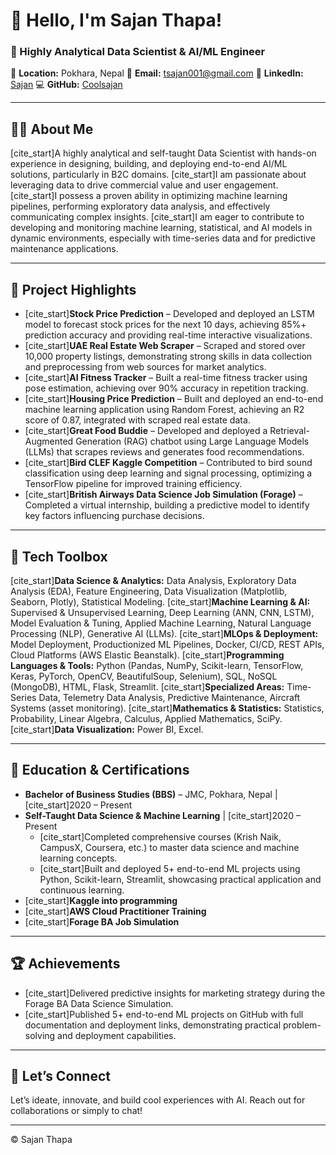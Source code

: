 # 👋 Hello, I'm Sajan Thapa!

### 🧠 Highly Analytical Data Scientist & AI/ML Engineer

📍 **Location:** Pokhara, Nepal 
📧 **Email:** [tsajan001@gmail.com](mailto:tsajan001@gmail.com) 
🔗 **LinkedIn:** [Sajan](https://www.linkedin.com/in/sabu-sajanthapa/) 
💻 **GitHub:** [Coolsajan](https://github.com/Coolsajan) 

---

## 🧑‍💼 About Me

[cite_start]A highly analytical and self-taught Data Scientist with hands-on experience in designing, building, and deploying end-to-end AI/ML solutions, particularly in B2C domains. [cite_start]I am passionate about leveraging data to drive commercial value and user engagement. [cite_start]I possess a proven ability in optimizing machine learning pipelines, performing exploratory data analysis, and effectively communicating complex insights. [cite_start]I am eager to contribute to developing and monitoring machine learning, statistical, and AI models in dynamic environments, especially with time-series data and for predictive maintenance applications.

---

## 🌟 Project Highlights

* [cite_start]**Stock Price Prediction** – Developed and deployed an LSTM model to forecast stock prices for the next 10 days, achieving 85%+ prediction accuracy and providing real-time interactive visualizations.
* [cite_start]**UAE Real Estate Web Scraper** – Scraped and stored over 10,000 property listings, demonstrating strong skills in data collection and preprocessing from web sources for market analytics.
* [cite_start]**AI Fitness Tracker** – Built a real-time fitness tracker using pose estimation, achieving over 90% accuracy in repetition tracking.
* [cite_start]**Housing Price Prediction** – Built and deployed an end-to-end machine learning application using Random Forest, achieving an R2 score of 0.87, integrated with scraped real estate data.
* [cite_start]**Great Food Buddie** – Developed and deployed a Retrieval-Augmented Generation (RAG) chatbot using Large Language Models (LLMs) that scrapes reviews and generates food recommendations.
* [cite_start]**Bird CLEF Kaggle Competition** – Contributed to bird sound classification using deep learning and signal processing, optimizing a TensorFlow pipeline for improved training efficiency.
* [cite_start]**British Airways Data Science Job Simulation (Forage)** – Completed a virtual internship, building a predictive model to identify key factors influencing purchase decisions.

---

## 🧰 Tech Toolbox

[cite_start]**Data Science & Analytics:** Data Analysis, Exploratory Data Analysis (EDA), Feature Engineering, Data Visualization (Matplotlib, Seaborn, Plotly), Statistical Modeling.
[cite_start]**Machine Learning & AI:** Supervised & Unsupervised Learning, Deep Learning (ANN, CNN, LSTM), Model Evaluation & Tuning, Applied Machine Learning, Natural Language Processing (NLP), Generative AI (LLMs).
[cite_start]**MLOps & Deployment:** Model Deployment, Productionized ML Pipelines, Docker, CI/CD, REST APIs, Cloud Platforms (AWS Elastic Beanstalk).
[cite_start]**Programming Languages & Tools:** Python (Pandas, NumPy, Scikit-learn, TensorFlow, Keras, PyTorch, OpenCV, BeautifulSoup, Selenium), SQL, NoSQL (MongoDB), HTML, Flask, Streamlit.
[cite_start]**Specialized Areas:** Time-Series Data, Telemetry Data Analysis, Predictive Maintenance, Aircraft Systems (asset monitoring).
[cite_start]**Mathematics & Statistics:** Statistics, Probability, Linear Algebra, Calculus, Applied Mathematics, SciPy.
[cite_start]**Data Visualization:** Power BI, Excel.

---

## 📜 Education & Certifications

* **Bachelor of Business Studies (BBS)** – JMC, Pokhara, Nepal | [cite_start]2020 – Present 
* **Self-Taught Data Science & Machine Learning** | [cite_start]2020 – Present 
    * [cite_start]Completed comprehensive courses (Krish Naik, CampusX, Coursera, etc.) to master data science and machine learning concepts.
    * [cite_start]Built and deployed 5+ end-to-end ML projects using Python, Scikit-learn, Streamlit, showcasing practical application and continuous learning.
* [cite_start]**Kaggle into programming** 
* [cite_start]**AWS Cloud Practitioner Training** 
* [cite_start]**Forage BA Job Simulation** 

---

## 🏆 Achievements

* [cite_start]Delivered predictive insights for marketing strategy during the Forage BA Data Science Simulation.
* [cite_start]Published 5+ end-to-end ML projects on GitHub with full documentation and deployment links, demonstrating practical problem-solving and deployment capabilities.

---

## 🤝 Let’s Connect

Let’s ideate, innovate, and build cool experiences with AI. Reach out for collaborations or simply to chat!

---

© Sajan Thapa
